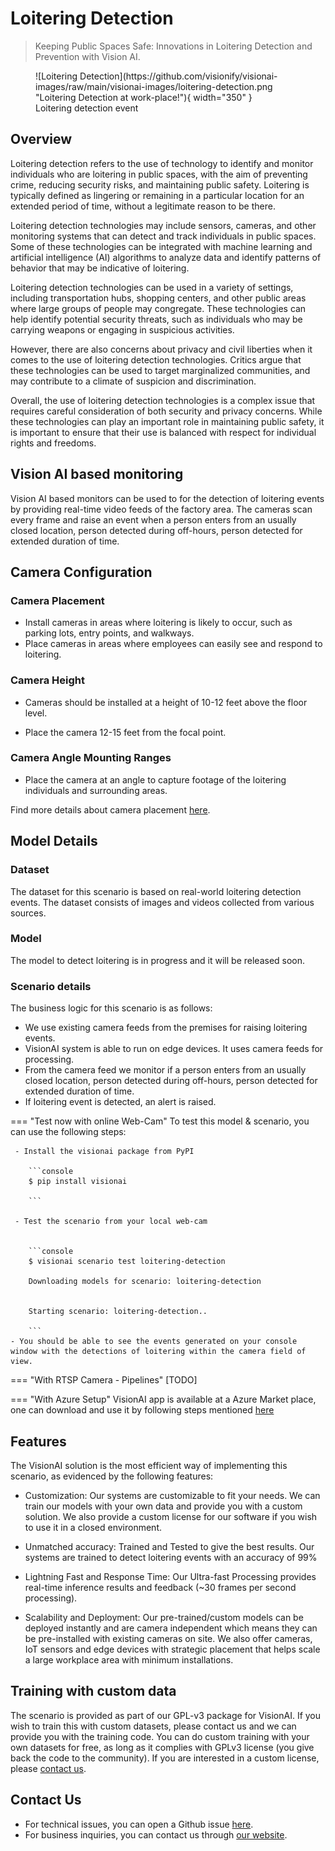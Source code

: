 # **Loitering Detection**

> Keeping Public Spaces Safe: Innovations in Loitering Detection and Prevention with Vision AI.

<figure markdown>
  ![Loitering Detection](https://github.com/visionify/visionai-images/raw/main/visionai-images/loitering-detection.png "Loitering Detection at work-place!"){ width="350" }
  <figcaption>Loitering detection event</figcaption>
</figure>

## Overview

Loitering detection refers to the use of technology to identify and monitor individuals who are loitering in public spaces, with the aim of preventing crime, reducing security risks, and maintaining public safety. Loitering is typically defined as lingering or remaining in a particular location for an extended period of time, without a legitimate reason to be there.

Loitering detection technologies may include sensors, cameras, and other monitoring systems that can detect and track individuals in public spaces. Some of these technologies can be integrated with machine learning and artificial intelligence (AI) algorithms to analyze data and identify patterns of behavior that may be indicative of loitering.

Loitering detection technologies can be used in a variety of settings, including transportation hubs, shopping centers, and other public areas where large groups of people may congregate. These technologies can help identify potential security threats, such as individuals who may be carrying weapons or engaging in suspicious activities.

However, there are also concerns about privacy and civil liberties when it comes to the use of loitering detection technologies. Critics argue that these technologies can be used to target marginalized communities, and may contribute to a climate of suspicion and discrimination.

Overall, the use of loitering detection technologies is a complex issue that requires careful consideration of both security and privacy concerns. While these technologies can play an important role in maintaining public safety, it is important to ensure that their use is balanced with respect for individual rights and freedoms.

## Vision AI based monitoring

Vision AI based monitors can be used to for the detection of loitering events by providing real-time video feeds of the factory area. The cameras scan every frame and raise an event when a person enters from an usually closed location, person detected during off-hours, person detected for extended duration of time.


## Camera Configuration

### Camera Placement

- Install cameras in areas where loitering is likely to occur, such as parking lots, entry points, and walkways.
- Place cameras in areas where employees can easily see and respond to loitering.

### Camera Height

- Cameras should be installed at a height of 10-12 feet above the floor level.

- Place the camera 12-15 feet from the focal point.

### Camera Angle Mounting Ranges

- Place the camera at an angle to capture footage of the loitering individuals and surrounding areas.


Find more details about camera placement [here](../overview/cameras.md).


## Model Details

### Dataset
The dataset for this scenario is based on real-world loitering detection events. The dataset consists of images and videos collected from various sources. 

### Model

The model to detect loitering is in progress and it will be released soon.

### Scenario details

The business logic for this scenario is as follows:

- We use existing camera feeds from the premises for raising loitering events.
- VisionAI system is able to run on edge devices. It uses camera feeds for processing.
- From the camera feed we monitor if a person enters from an usually closed location, person detected during off-hours, person detected for extended duration of time.
- If loitering event is detected, an alert is raised.

=== "Test now with online Web-Cam"
     To test this model & scenario, you can use the following steps:
     
     - Install the visionai package from PyPI
     
        ```console
        $ pip install visionai
        
        ```
     
     - Test the scenario from your local web-cam
     

        ```console
        $ visionai scenario test loitering-detection

        Downloading models for scenario: loitering-detection
        

        Starting scenario: loitering-detection..

        ```
    - You should be able to see the events generated on your console window with the detections of loitering within the camera field of view.

=== "With RTSP Camera - Pipelines"
     [TODO]
 
=== "With Azure Setup"
     VisionAI app is available at a Azure Market place, one can download and use it by following steps mentioned [here](../overview/azure-managed-app.md)


## Features


The VisionAI solution is the most efficient way of implementing this scenario, as evidenced by the following features:

- Customization: Our systems are customizable to fit your needs. We can train our models with your own data and provide you with a custom solution. We also provide a custom license for our software if you wish to use it in a closed environment.

-  Unmatched accuracy: Trained and Tested to give the best results. Our systems are trained to detect loitering events with an accuracy of 99%

- Lightning Fast and Response Time: Our Ultra-fast Processing provides real-time inference results and feedback (~30 frames per second processing). 

- Scalability and Deployment: Our pre-trained/custom models can be deployed instantly and are camera independent which means they can be pre-installed with existing cameras on site. We also offer cameras, IoT sensors and edge devices with strategic placement that helps scale a large workplace area with minimum installations. 



## Training with custom data

The scenario is provided as part of our GPL-v3 package for VisionAI. If you wish to train this with custom datasets, please contact us and we can provide you with the training code. You can do custom training with your own datasets for free, as long as it complies with GPLv3 license (you give back the code to the community). If you are interested in a custom license, please [contact us](../company/contact.md).


## Contact Us

- For technical issues, you can open a Github issue [here](https://github.com/visionify/visionai).
- For business inquiries, you can contact us through [our website](https://visionify.ai/contact).